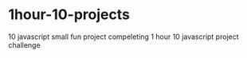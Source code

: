 # 1hour-10-projects
10 javascript small fun project
compeleting 1 hour 10 javascript project challenge

